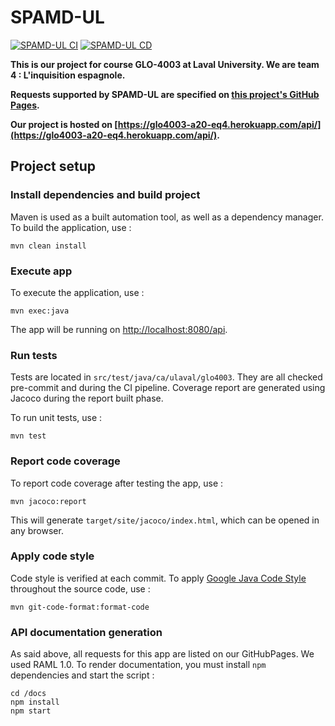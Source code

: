 # SPAMD-UL

[![SPAMD-UL CI](https://github.com/GLO4003UL/a20-eq4/workflows/SPAMD-UL%20CI/badge.svg)](https://github.com/GLO4003UL/a20-eq4/actions?query=workflow%3A%22SPAMD-UL+CI%22)
[![SPAMD-UL CD](https://github.com/GLO4003UL/a20-eq4/workflows/SPAMD-UL%20CD/badge.svg)](https://github.com/GLO4003UL/a20-eq4/actions?query=workflow%3A%22SPAMD-UL+CD%22)

**This is our project for course GLO-4003 at Laval University. We are team 4 : L'inquisition espagnole.**

**Requests supported by SPAMD-UL are specified on [this project's GitHub Pages](https://glo4003ul.github.io/a20-eq4/).**

**Our project is hosted on [https://glo4003-a20-eq4.herokuapp.com/api/](https://glo4003-a20-eq4.herokuapp.com/api/).**

## Project setup

### Install dependencies and build project

Maven is used as a built automation tool, as well as a dependency manager. To build the application, use : 

```
mvn clean install
```

### Execute app

To execute the application, use : 

```
mvn exec:java
```

The app will be running on [http://localhost:8080/api](http://localhost:8080/api).

### Run tests

Tests are located in `src/test/java/ca/ulaval/glo4003`. They are all checked pre-commit and during the CI pipeline. Coverage report are generated using Jacoco during the report built phase.

To run unit tests, use :

```
mvn test
```

### Report code coverage

To report code coverage after testing the app, use : 

```
mvn jacoco:report
```

This will generate `target/site/jacoco/index.html`, which can be opened in any browser.

### Apply code style

Code style is verified at each commit. To apply [Google Java Code Style](https://google.github.io/styleguide/javaguide.html) throughout the source code, use : 

```
mvn git-code-format:format-code
```

### API documentation generation

As said above, all requests for this app are listed on our GitHubPages. We used RAML 1.0. To render documentation, you must install `npm` dependencies and start the script : 

```
cd /docs
npm install
npm start
```
